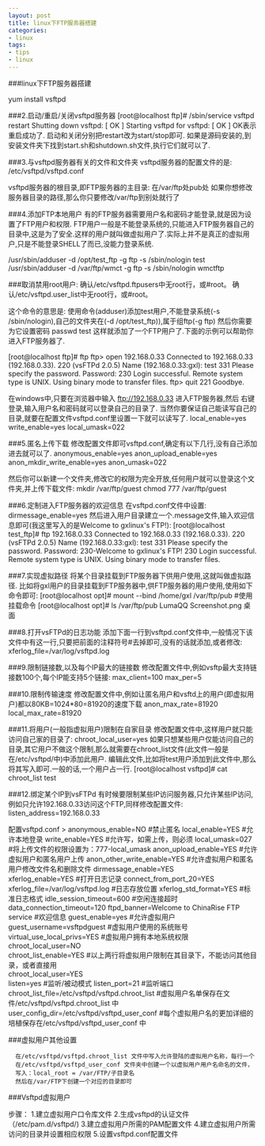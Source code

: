 ```yaml
---
layout: post
title: linux下FTP服务器搭建
categories:
- linux
tags:
- tips
- linux
---
```


###linux下FTP服务器搭建

yum install vsftpd

###2.启动/重启/关闭vsftpd服务器
[root@localhost ftp]# /sbin/service vsftpd restart
Shutting down vsftpd: [ OK ]
Starting vsftpd for vsftpd: [ OK ]
OK表示重启成功了.
启动和关闭分别把restart改为start/stop即可.
如果是源码安装的,到安装文件夹下找到start.sh和shutdown.sh文件,执行它们就可以了.

###3.与vsftpd服务器有关的文件和文件夹
vsftpd服务器的配置文件的是: /etc/vsftpd/vsftpd.conf

vsftpd服务器的根目录,即FTP服务器的主目录:
在/var/ftp处pub处
如果你想修改服务器目录的路径,那么你只要修改/var/ftp到别处就行了

###4.添加FTP本地用户
有的FTP服务器需要用户名和密码才能登录,就是因为设置了FTP用户和权限.
FTP用户一般是不能登录系统的,只能进入FTP服务器自己的目录中,这是为了安全.这样的用户就叫做虚拟用户了.实际上并不是真正的虚拟用户,只是不能登录SHELL了而已,没能力登录系统.

/usr/sbin/adduser -d /opt/test_ftp -g ftp -s /sbin/nologin test
/usr/sbin/adduser -d /var/ftp/wmct -g ftp -s /sbin/nologin wmctftp

###取消禁用root用户: 
确认/etc/vsftpd.ftpusers中无root行，或#root。 
确认/etc/vsftpd.user_list中无root行，或#root。 


这个命令的意思是:
使用命令(adduser)添加test用户,不能登录系统(-s /sbin/nologin),自己的文件夹在(-d /opt/test_ftp)),属于组ftp(-g ftp)
然后你需要为它设置密码 passwd test
这样就添加了一个FTP用户了.下面的示例可以帮助你进入FTP服务器了.

[root@localhost ftp]# ftp
ftp> open 192.168.0.33
Connected to 192.168.0.33 (192.168.0.33).
220 (vsFTPd 2.0.5)
Name (192.168.0.33:gxl): test
331 Please specify the password.
Password:
230 Login successful.
Remote system type is UNIX.
Using binary mode to transfer files.
ftp> quit
221 Goodbye.

在windows中,只要在浏览器中输入 ftp://192.168.0.33 进入FTP服务器,然后 右键 登录,输入用户名和密码就可以登录自己的目录了.
当然你要保证自己能读写自己的目录,就要在配置文件vsftpd.conf里设置一下就可以读写了.
local_enable=yes
write_enable=yes
local_umask=022

###5.匿名上传下载
修改配置文件即可vsftpd.conf,确定有以下几行,没有自己添加进去就可以了.
anonymous_enable=yes
anon_upload_enable=yes
anon_mkdir_write_enable=yes
anon_umask=022

然后你可以新建一个文件夹,修改它的权限为完全开放,任何用户就可以登录这个文件夹,并上传下载文件:
mkdir /var/ftp/guest
chmod 777 /var/ftp/guest

###6.定制进入FTP服务器的欢迎信息
在vsftpd.conf文件中设置:
dirmessage_enable=yes
然后进入用户目录建立一个.message文件,输入欢迎信息即可(我这里写入的是Welcome to gxlinux's FTP!):
[root@localhost test_ftp]# ftp 192.168.0.33
Connected to 192.168.0.33 (192.168.0.33).
220 (vsFTPd 2.0.5)
Name (192.168.0.33:gxl): test
331 Please specify the password.
Password:
230-Welcome to gxlinux's FTP!
230 Login successful.
Remote system type is UNIX.
Using binary mode to transfer files.

###7.实现虚拟路径
将某个目录挂载到FTP服务器下供用户使用,这就叫做虚拟路径.
比如将gxl用户的目录挂载到FTP服务器中,供FTP服务器的用户使用,使用如下命令即可:
[root@localhost opt]# mount --bind /home/gxl /var/ftp/pub #使用挂载命令
[root@localhost opt]# ls /var/ftp/pub
LumaQQ Screenshot.png 桌面

###8.打开vsFTPd的日志功能
添加下面一行到vsftpd.conf文件中,一般情况下该文件中有这一行,只要把前面的注释符号#去掉即可,没有的话就添加,或者修改:
xferlog_file=/var/log/vsftpd.log

###9.限制链接数,以及每个IP最大的链接数
修改配置文件中,例如vsftp最大支持链接数100个,每个IP能支持5个链接:
max_client=100
max_per=5

###10.限制传输速度
修改配置文件中,例如让匿名用户和vsftd上的用户(即虚拟用户)都以80KB=1024*80=81920的速度下载
anon_max_rate=81920
local_max_rate=81920

###11.将用户(一般指虚拟用户)限制在自家目录
修改配置文件中,这样用户就只能访问自己家的目录了:
chroot_local_user=yes
如果只想某些用户仅能访问自己的目录,其它用户不做这个限制,那么就需要在chroot_list文件(此文件一般是在/etc/vsftpd/中)中添加此用户.
编辑此文件,比如将test用户添加到此文件中,那么将其写入即可.一般的话,一个用户占一行.
[root@localhost vsftpd]# cat chroot_list
test

###12.绑定某个IP到vsFTPd
有时候要限制某些IP访问服务器,只允许某些IP访问,例如只允许192.168.0.33访问这个FTP,同样修改配置文件:
listen_address=192.168.0.33


配置vsftpd.conf
                 > anonymous_enable=NO            #禁止匿名
                   local_enable=YES                       #允许本地登录
                   write_enable=YES                       #允许写，如需上传，则必须
                   local_umask=027                        #将上传文件的权限设置为：777-local_umask
                   anon_upload_enable=YES          #允许虚拟用户和匿名用户上传
                   anon_other_write_enable=YES #允许虚拟用户和匿名用户修改文件名和删除文件
                   dirmessage_enable=YES           
                   xferlog_enable=YES                      #打开日志记录
                   connect_from_port_20=YES
                   xferlog_file=/var/log/vsftpd.log     #日志存放位置
                   xferlog_std_format=YES              #标准日志格式
                   idle_session_timeout=600        #空闲连接超时
                   data_connection_timeout=120
                   ftpd_banner=Welcome to ChinaRise FTP service       #欢迎信息
                   guest_enable=yes                       #允许虚拟用户
                   guest_username=vsftpdguest #虚拟用户使用的系统账号
                   virtual_use_local_privs=YES     #虚拟用户拥有本地系统权限
                   chroot_local_user=NO              
                   chroot_list_enable=YES
                     #以上两行将虚拟用户限制在其目录下，不能访问其他目录，或者直接用                            
                   chroot_local_user=YES                               
                   listen=yes                #监听/被动模式
                   listen_port=21        #监听端口
                   chroot_list_file=/etc/vsftpd/vsftpd.chroot_list       #虚拟用户名单保存在文件/etc/vsftpd/vsftpd.chroot_list 中
                   user_config_dir=/etc/vsftpd/vsftpd_user_conf   #每个虚拟用户名的更加详细的培植保存在/etc/vsftpd/vsftpd_user_conf 中

###虚拟用户其他设置

      在/etc/vsftpd/vsftpd.chroot_list 文件中写入允许登陆的虚拟用户名称，每行一个
      在/etc/vsftpd/vsftpd_user_conf 文件夹中创建一个以虚拟用户用户名命名的文件，
      写入：local_root = /var/FTP/子目录名
      然后在/var/FTP下创建一个对应的目录即可

###Vsftpd虚拟用户

步骤：
1.建立虚拟用户口令库文件
2.生成vsftpd的认证文件  （/etc/pam.d/vsftpd/)
3.建立虚拟用户所需的PAM配置文件
4.建立虚拟用户所需访问的目录并设置相应权限
5.设置vsftpd.conf配置文件


